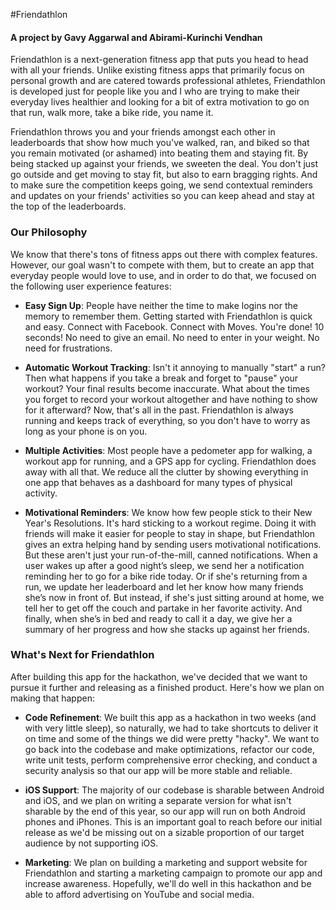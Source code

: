 #Friendathlon
#### A project by Gavy Aggarwal and Abirami-Kurinchi Vendhan

Friendathlon is a next-generation fitness app that puts you head to head with all your friends. Unlike existing fitness apps that primarily focus on personal growth and are catered towards professional athletes, Friendathlon is developed just for people like you and I who are trying to make their everyday lives healthier and looking for a bit of extra motivation to go on that run, walk more, take a bike ride, you name it.

Friendathlon throws you and your friends amongst each other in leaderboards that show how much you've walked, ran, and biked so that you remain motivated (or ashamed) into beating them and staying fit. By being stacked up against your friends, we sweeten the deal. You don't just go outside and get moving to stay fit, but also to earn bragging rights. And to make sure the competition keeps going, we send contextual reminders and updates on your friends' activities so you can keep ahead and stay at the top of the leaderboards.

### Our Philosophy

We know that there's tons of fitness apps out there with complex features. However, our goal wasn't to compete with them, but to create an app that everyday people would love to use, and in order to do that, we focused on the following user experience features:

- **Easy Sign Up**: People have neither the time to make logins nor the memory to remember them. Getting started with Friendathlon is quick and easy. Connect with Facebook. Connect with Moves. You're done! 10 seconds! No need to give an email. No need to enter in your weight. No need for frustrations.

- **Automatic Workout Tracking**: Isn't it annoying to manually "start" a run? Then what happens if you take a break and forget to "pause" your workout? Your final results become inaccurate. What about the times you forget to record your workout altogether and have nothing to show for it afterward? Now, that's all in the past. Friendathlon is always running and keeps track of everything, so you don't have to worry as long as your phone is on you.

- **Multiple Activities**: Most people have a pedometer app for walking, a workout app for running, and a GPS app for cycling. Friendathlon does away with all that. We reduce all the clutter by showing everything in one app that behaves as a dashboard for many types of physical activity.

- **Motivational Reminders**: We know how few people stick to their New Year's Resolutions. It's hard sticking to a workout regime. Doing it with friends will make it easier for people to stay in shape, but Friendathlon gives an extra helping hand by sending users motivational notifications. But these aren't just your run-of-the-mill, canned notifications. When a user wakes up after a good night’s sleep, we send her a notification reminding her to go for a bike ride today. Or if she's returning from a run, we update her leaderboard and let her know how many friends she’s now in front of. But instead, if she's just sitting around at home, we tell her to get off the couch and partake in her favorite activity. And finally, when she’s in bed and ready to call it a day, we give her a summary of her progress and how she stacks up against her friends.

### What's Next for Friendathlon

After building this app for the hackathon, we've decided that we want to pursue it further and releasing as a finished product. Here's how we plan on making that happen:

- **Code Refinement**: We built this app as a hackathon in two weeks (and with very little sleep), so naturally, we had to take shortcuts to deliver it on time and some of the things we did were pretty "hacky". We want to go back into the codebase and make optimizations, refactor our code, write unit tests, perform comprehensive error checking, and conduct a security analysis so that our app will be more stable and reliable.

- **iOS Support**: The majority of our codebase is sharable between Android and iOS, and we plan on writing a separate version for what isn't sharable by the end of this year, so our app will run on both Android phones and iPhones. This is an important goal to reach before our initial release as we'd be missing out on a sizable proportion of our target audience by not supporting iOS.

- **Marketing**: We plan on building a marketing and support website for Friendathlon and starting a marketing campaign to promote our app and increase awareness. Hopefully, we'll do well in this hackathon and be able to afford advertising on YouTube and social media.
